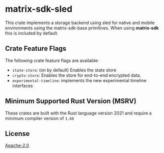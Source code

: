 # matrix-sdk-sled

This crate implements a storage backend using sled for native and mobile environments using the matrix-sdk-base primitives. When using **matrix-sdk** this is included by default.


## Crate Feature Flags

The following crate feature flags are available:

* `state-store`: (on by default) Enables the state store
* `crypto-store`: Enables the store for end-to-end encrypted data.
* `experimental-timeline`: implements the new experimental timeline interfaces


## Minimum Supported Rust Version (MSRV)

These crates are built with the Rust language version 2021 and require a minimum compiler version of `1.60`

## License

[Apache-2.0](https://www.apache.org/licenses/LICENSE-2.0)
